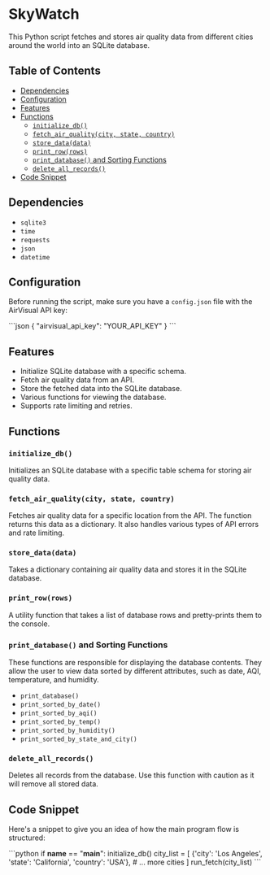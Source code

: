 # SkyWatch


This Python script fetches and stores air quality data from different cities around the world into an SQLite database.

## Table of Contents
- [Dependencies](#dependencies)
- [Configuration](#configuration)
- [Features](#features)
- [Functions](#functions)
    - [`initialize_db()`](#initialize_db)
    - [`fetch_air_quality(city, state, country)`](#fetch_air_qualitycity-state-country)
    - [`store_data(data)`](#store_datadata)
    - [`print_row(rows)`](#print_rowrows)
    - [`print_database()` and Sorting Functions](#print_database-and-sorting-functions)
    - [`delete_all_records()`](#delete_all_records)
- [Code Snippet](#code-snippet)

## Dependencies

- `sqlite3`
- `time`
- `requests`
- `json`
- `datetime`

## Configuration

Before running the script, make sure you have a `config.json` file with the AirVisual API key:

\```json
{
  "airvisual_api_key": "YOUR_API_KEY"
}
\```

## Features

- Initialize SQLite database with a specific schema.
- Fetch air quality data from an API.
- Store the fetched data into the SQLite database.
- Various functions for viewing the database.
- Supports rate limiting and retries.

## Functions

### `initialize_db()`

Initializes an SQLite database with a specific table schema for storing air quality data.

### `fetch_air_quality(city, state, country)`

Fetches air quality data for a specific location from the API. The function returns this data as a dictionary. It also handles various types of API errors and rate limiting.

### `store_data(data)`

Takes a dictionary containing air quality data and stores it in the SQLite database.

### `print_row(rows)`

A utility function that takes a list of database rows and pretty-prints them to the console.

### `print_database()` and Sorting Functions

These functions are responsible for displaying the database contents. They allow the user to view data sorted by different attributes, such as date, AQI, temperature, and humidity.

- `print_database()`
- `print_sorted_by_date()`
- `print_sorted_by_aqi()`
- `print_sorted_by_temp()`
- `print_sorted_by_humidity()`
- `print_sorted_by_state_and_city()`

### `delete_all_records()`

Deletes all records from the database. Use this function with caution as it will remove all stored data.

## Code Snippet

Here's a snippet to give you an idea of how the main program flow is structured:

\```python
if __name__ == "__main__":
    initialize_db()
    city_list = [
        {'city': 'Los Angeles', 'state': 'California', 'country': 'USA'},
        # ... more cities
    ]
    run_fetch(city_list)
\```



